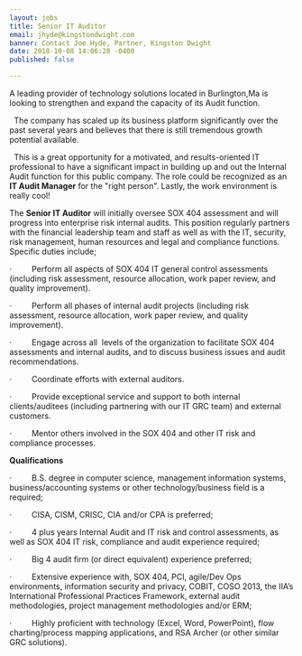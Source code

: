 ```yaml
---
layout: jobs
title: Senior IT Auditor
email: jhyde@kingstondwight.com
banner: Contact Joe Hyde, Partner, Kingston Dwight
date: 2018-10-08 14:06:28 -0400
published: false

---
```

A leading provider of technology solutions located in Burlington,Ma is looking to strengthen and expand the capacity of its Audit function.  

  The company has scaled up its business platform significantly over the past several years and believes that there is still tremendous growth potential available.  

  This is a great opportunity for a motivated, and results-oriented IT professional to have a significant impact in building up and out the Internal Audit function for this public company. The role could be recognized as an **IT Audit Manager** for the "right person". Lastly, the work environment is really cool!

The **Senior IT Auditor** will initially oversee SOX 404 assessment and will progress into enterprise risk internal audits. This position regularly partners with the financial leadership team and staff as well as with the IT, security, risk management, human resources and legal and compliance functions. Specific duties include; 

·         Perform all aspects of SOX 404 IT general control assessments (including risk assessment, resource allocation, work paper review, and quality improvement). 

·         Perform all phases of internal audit projects (including risk assessment, resource allocation, work paper review, and quality improvement). 

·         Engage across all  levels of the organization to facilitate SOX 404 assessments and internal audits, and to discuss business issues and audit recommendations. 

·         Coordinate efforts with external auditors. 

·         Provide exceptional service and support to both internal clients/auditees (including partnering with our IT GRC team) and external customers. 

·         Mentor others involved in the SOX 404 and other IT risk and compliance processes. 

**Qualifications** 

·         B.S. degree in computer science, management information systems, business/accounting systems or other technology/business field is a required; 

·         CISA, CISM, CRISC, CIA and/or CPA is preferred; 

·         4 plus years Internal Audit and IT risk and control assessments, as well as SOX 404 IT risk, compliance and audit experience required; 

·         Big 4 audit firm (or direct equivalent) experience preferred; 

·         Extensive experience with, SOX 404, PCI, agile/Dev Ops environments, information security and privacy, COBIT, COSO 2013, the IIA’s International Professional Practices Framework, external audit methodologies, project management methodologies and/or ERM; 

·         Highly proficient with technology (Excel, Word, PowerPoint), flow charting/process mapping applications, and RSA Archer (or other similar GRC solutions).

 